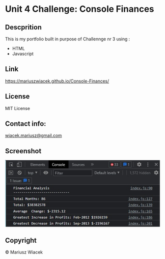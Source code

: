 # Unit 4 Challenge: Console Finances

## Descprition
This is my portfolio built in purpose of Challennge nr 3 using :

* HTML
* Javascript

## Link

https://mariuszwiacek.github.io/Console-Finances/


## License

MIT License

## Contact info: 
wiacek.mariusz@gmail.com

## Screenshot

![screenshot](images/Untitled.jpg)


## Copyright

© Mariusz Wiacek

